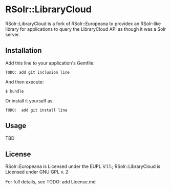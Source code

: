 # RSolr::LibraryCloud

RSolr::LibraryCloud is a fork of RSolr::Europeana to providex an RSolr-like library for applications to query the
LibraryCloud API as though it was a Solr server.

## Installation

Add this line to your application's Gemfile:

    TODO: add git inclusion line

And then execute:

    $ bundle

Or install it yourself as:

    TODO:  add git install line

## Usage

TBD

## License

RSolr::Europeana is Licensed under the EUPL V.1.1.;
RSolr::LibraryCloud is Licensed under GNU GPL v. 2 

For full details, see TODO: add License.md
